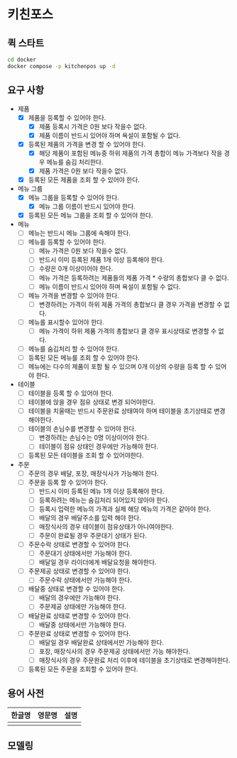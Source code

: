 # 키친포스

## 퀵 스타트

```sh
cd docker
docker compose -p kitchenpos up -d
```

## 요구 사항

- 제품
  - [X] 제품을 등록할 수 있어야 한다.
    - [X] 제품 등록시 가격은 0원 보다 작을수 없다.
    - [X] 제품 이름이 반드시 있어야 하며 욕설이 포함될 수 없다.
  - [X] 등록된 제품의 가격을 변경 할 수 있어야 한다. 
    - [X] 해당 제품이 포함된 메뉴중 하위 제품의 가격 총합이 메뉴 가격보다 작을 경우 메뉴를 숨김 처리한다.
    - [X] 제품 가격은 0원 보다 작을수 없다.
  - [X] 등록된 모든 제품을 조회 할 수 있어야 한다.
- 메뉴 그룹
  - [X] 메뉴 그룹을 등록할 수 있어야 한다.
    - [X] 메뉴 그룹 이름이 반드시 있어야 한다.
  - [X] 등록된 모든 메뉴 그룹을 조회 할 수 있어야 한다.
- 메뉴
  - [ ] 메뉴는 반드시 메뉴 그룹에 속해야 한다.
  - [ ] 메뉴를 등록할 수 있어야 한다.
    - [ ] 메뉴 가격은 0원 보다 작을수 없다. 
    - [ ] 반드시 이미 등록된 제품 1개 이상 등록해야 한다. 
    - [ ] 수량은 0개 이상이어야 한다.
    - [ ] 메뉴 가격은 등록하려는 제품들의 제품 가격 * 수량의 총합보다 클 수 없다.
    - [ ] 메뉴 이름이 반드시 있어야 하며 욕설이 포함될 수 없다.
  - [ ] 메뉴 가격을 변경할 수 있어야 한다.
    - [ ] 변경하려는 가격이 하위 제품 가격의 총합보다 클 경우 가격을 변경할 수 없다.
  - [ ] 메뉴를 표시할수 있어야 한다.
    - [ ] 메뉴 가격이 하위 제품 가격의 총합보다 클 경우 표시상태로 변경할 수 없다.
  - [ ] 메뉴를 숨김처리 할 수 있어야 한다.
  - [ ] 등록된 모든 메뉴를 조회 할 수 있어야 한다.
  - [ ] 메뉴에는 다수의 제품이 포함 될 수 있으며 0개 이상의 수량을 등록 할 수 있어야 한다.
- 테이블
  - [ ] 테이블을 등록 할 수 있어야 한다.
  - [ ] 테이블에 앉을 경우 점유 상태로 변경 되어야한다.
  - [ ] 테이블을 치울때는 반드시 주문완료 상태여야 하며 테이블을 초기상태로 변경해야한다.
  - [ ] 테이블의 손님수를 변경할 수 있어야 한다.
    - [ ] 변경하려는 손님수는 0명 이상이어야 한다. 
    - [ ] 테이블이 점유 상태인 경우에만 가능해야 한다.
  - [ ] 등록된 모든 테이블을 조회 할 수 있어야한다.
- 주문
  - [ ] 주문의 경우 배달, 포장, 매장식사가 가능해야 한다.
  - [ ] 주문을 등록 할 수 있어야 한다.
    - [ ] 반드시 이미 등록된 메뉴 1개 이상 등록해야 한다.
    - [ ] 등록하려는 메뉴는 숨김처리 되어있지 않아야 한다.
    - [ ] 등록시 입력한 메뉴의 가격과 실제 해당 메뉴의 가격은 같아야 한다.
    - [ ] 배달의 경우 배달주소를 입력 해야 한다. 
    - [ ] 매장식사의 경우 테이블이 점유상태가 아니여야한다.
    - [ ] 주문이 완료될 경우 주문대기 상태가 된다.
  - [ ] 주문수락 상태로 변경할 수 있어야 한다.
    - [ ] 주문대기 상태에서만 가능해야 한다.
    - [ ] 배달일 경우 라이더에게 배달요청을 해야한다.
  - [ ] 주문제공 상태로 변경할 수 있어야 한다.
    - [ ] 주문수락 상태에서만 가능해야 한다.
  - [ ] 배달중 상태로 변경할 수 있어야 한다.
    - [ ] 배달의 경우에만 가능해야 한다.
    - [ ] 주문제공 상태에만 가능해야 한다.
  - [ ] 배달완료 상태로 변경할 수 있어야 한다.
    - [ ] 배달중 상태에서만 가능해야 한다.
  - [ ] 주문완료 상태로 변경할 수 있어야 한다.
    - [ ] 배달일 경우 배달완료 상태에서만 가능해야 한다.
    - [ ] 포장, 매장식사의 경우 주문제공 상태에서만 가능 해야한다. 
    - [ ] 매장식사의 경우 주문완료 처리 이후에 테이블을 초기상태로 변경해야한다.
  - [ ] 등록된 모든 주문을 조회할 수 있어야 한다.

## 용어 사전

| 한글명 | 영문명 | 설명 |
| --- | --- | --- |
|  |  |  |

## 모델링
